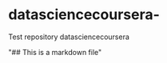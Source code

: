 datasciencecoursera-
====================

Test repository datasciencecoursera

 "## This is a markdown file"
